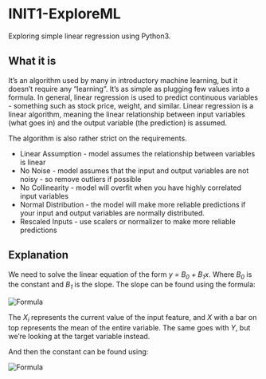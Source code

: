 # INIT1-ExploreML

Exploring simple linear regression using Python3.

## What it is

It’s an algorithm used by many in introductory machine learning, but it doesn’t require any “learning”. It’s as simple as plugging few values into a formula. In general, linear regression is used to predict continuous variables - something such as stock price, weight, and similar. Linear regression is a linear algorithm, meaning the linear relationship between input variables (what goes in) and the output variable (the prediction) is assumed.

The algorithm is also rather strict on the requirements.

- Linear Assumption - model assumes the relationship between variables is linear
- No Noise - model assumes that the input and output variables are not noisy - so remove outliers if possible
- No Collinearity - model will overfit when you have highly correlated input variables
- Normal Distribution - the model will make more reliable predictions if your input and output variables are normally distributed.
- Rescaled Inputs - use scalers or normalizer to make more reliable predictions

## Explanation

We need to solve the linear equation of the form _y = B<sub>0</sub> + B<sub>1</sub>x_. Where _B<sub>0</sub>_ is the constant and _B<sub>1</sub>_ is the slope.
The slope can be found using the formula:

![Formula](https://miro.medium.com/max/705/1*UZ2HPCd8hT54QE_yYuLuww.png)

The _X<sub>i</sub>_ represents the current value of the input feature, and _X_ with a bar on top represents the mean of the entire variable. The same goes with _Y_, but we’re looking at the target variable instead.

And then the constant can be found using:

![Formula](https://miro.medium.com/max/570/1*SQQSb1D0mz0oQ1hNbWjcVQ.png)
